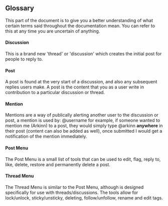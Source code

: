 ## Glossary

This part of the document is to give you a better understanding of what certain terms said throughout the documentation mean. You can refer to this at any time you are uncertain of anything.


#### Discussion

This is a brand new 'thread' or 'discussion' which creates the initial post for people to reply to.

#### Post

A post is found at the very start of a discussion, and also any subsequent replies users make. A post is the content that you as a user write in contribution to a particular discussion or thread.

#### Mention

Mentions are a way of publically alerting another user to the discussion or post, a mention is used by:
@username
for example, if someone wanted to mention me (Arkinn) to a post, they would simply type @arkinn **anywhere** in their post (content can also be added as well), once submitted I would get a notification of the mention immediately.

#### Post Menu

The Post Menu is a small list of tools that can be used to edit, flag, reply to, like, delete, restore and permanently delete a post.

#### Thread Menu

The Thread Menu is similar to the Post Menu, although is designed specifically for use with threads/discussions. The tools allow for lock/unlock, sticky/unsticky, deleting, follow/unfollow, rename and edit tags.
